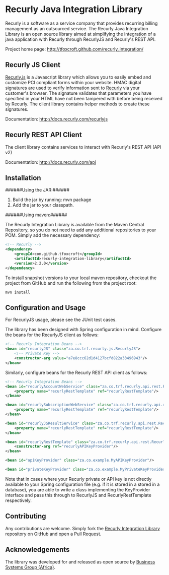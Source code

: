 Recurly Java Integration Library
================================

Recurly is a software as a service company that provides recurring billing management as an outsourced service. The
Recurly Java Integration Library is an open source library aimed at simplifying the integration of a java application
with Recurly through RecurlyJS and Recurly's REST API.

Project home page: http://tfoxcroft.github.com/recurly_integration/

Recurly JS Client
-----------------

[Recurly.js](http://js.recurly.com/) is a Javascript library which allows you to easily embed and customize PCI compliant
forms within your website. HMAC digital signatures are used to verify information sent to [Recurly](http://recurly.com/)
via your customer's browser. The signature validates that parameters you have specified in your HTML have not
been tampered with before being received by Recurly. The client library contains helper methods to create these signatures.

Documentation: http://docs.recurly.com/recurlyjs

Recurly REST API Client
-----------------------

The client library contains services to interact with Recurly's REST API (API v2)

Documentation: http://docs.recurly.com/api

Installation
------------

######Using the JAR:######

1. Build the jar by running: mvn package
2. Add the jar to your classpath.

######Using maven:######

The Recurly Integration Library is available from the Maven Central Repository, so you do not need to add any additional
repositories to your POM. Simply add the necessary dependency:

```xml
<!-- Recurly -->
<dependency>
    <groupId>com.github.tfoxcroft</groupId>
    <artifactId>recurly-integration-library</artifactId>
    <version>2.2.0</version>
</dependency>
```

To install snapshot versions to your local maven repository, checkout the project from GitHub and run the following
from the project root:

```console
mvn install
```

Configuration and Usage
-----------------------

For RecurlyJS usage, please see the JUnit test cases.

The library has been designed with Spring configuration in mind. Configure the beans for the RecurlyJS client as follows:

```xml
<!-- Recurly Integration Beans -->
<bean id="recurlyJS" class="za.co.trf.recurly.js.RecurlyJS">
    <!-- Private Key -->
    <constructor-arg value="a7e8ccc62d1d4127bcfd822a33496943"/>
</bean>
```

Similarly, configure beans for the Recurly REST API client as follows:

```xml
<!-- Recurly Integration Beans -->
<bean id="recurlyAccountWebService" class="za.co.trf.recurly.api.rest.RecurlyAccountWebServiceImpl">
    <property name="recurlyRestTemplate" ref="recurlyRestTemplate"/>
</bean>

<bean id="recurlySubscriptionWebService" class="za.co.trf.recurly.api.rest.RecurlySubscriptionWebServiceImpl">
    <property name="recurlyRestTemplate" ref="recurlyRestTemplate"/>
</bean>

<bean id="recurlyJSResultService" class="za.co.trf.recurly.api.rest.RecurlyJSResultServiceImpl">
    <property name="recurlyRestTemplate" ref="recurlyRestTemplate"/>
</bean>

<bean id="recurlyRestTemplate" class="za.co.trf.recurly.api.rest.RecurlyRestTemplate">
    <constructor-arg ref="recurlyAPIKeyProvider"/>
</bean>

<bean id="apiKeyProvider" class="za.co.example.MyAPIKeyProvider"/>

<bean id="privateKeyProvider" class="za.co.example.MyPrivateKeyProvider"/>
```

Note that in cases where your Recurly private or API key is not directly available to your Spring configuration file
(e.g. if it is stored in a stored in a database), you are able to write a class implementing the KeyProvider interface
and pass this through to RecurlyJS and RecurlyRestTemplate respectively.

Contributing
------------
Any contributions are welcome. Simply fork the [Recurly Integration Library](https://github.com/tfoxcroft/recurly_integration)
repository on GitHub and open a Pull Request.

Acknowledgements
----------------
The library was developed for and released as open source by [Business Systems Group (Africa)](http://www.bsg.co.za).
